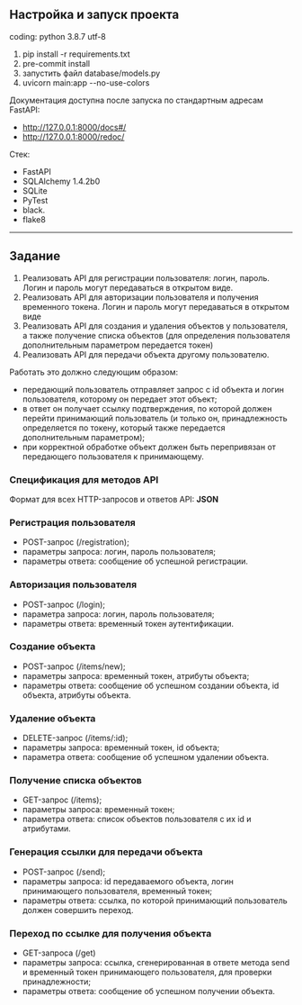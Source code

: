 ## Настройка и запуск проекта
coding: python 3.8.7 utf-8  
1. pip install -r requirements.txt
2. pre-commit install
3. запустить файл database/models.py
4. uvicorn main:app --no-use-colors

Документация доступна после запуска по стандартным адресам FastAPI:  
- http://127.0.0.1:8000/docs#/
- http://127.0.0.1:8000/redoc/

Стек:
- FastAPI
- SQLAlchemy 1.4.2b0
- SQLite
- PyTest
- black.
- flake8

---

## Задание
1. Реализовать API для регистрации пользователя: логин, пароль.  Логин и 
пароль могут передаваться в открытом виде.
2. Реализовать API для авторизации пользователя и получения 
временного токена.  Логин и пароль могут передаваться в открытом 
виде
3. Реализовать API для создания и удаления объектов у пользователя, а 
также получение списка объектов (для определения пользователя дополнительным параметром передается токен)
4. Реализовать API для передачи объекта другому пользователю.


Работать это должно следующим образом:  
- передающий пользователь отправляет запрос с id объекта и 
логин пользователя, которому он передает этот объект;  
- в ответ он получает ссылку подтверждения, по которой должен 
перейти принимающий пользователь (и только он, 
принадлежность определяется по токену, который также 
передается дополнительным параметром);
- при корректной обработке объект должен быть перепривязан от 
передающего пользователя к принимающему.


### Спецификация для методов API
Формат для всех HTTP-запросов и ответов API: **JSON**


### Регистрация пользователя 
- POST-запрос (/registration);
- параметры запроса: логин, пароль пользователя;
- параметры ответа: сообщение об успешной регистрации.


### Авторизация пользователя 
- POST-запрос (/login);
- параметра запроса: логин, пароль пользователя;
- параметры ответа: временный токен аутентификации.
  

### Создание объекта
- POST-запрос (/items/new);
- параметры запроса: временный токен, атрибуты объекта;
- параметры ответа: сообщение об успешном создании объекта, id
объекта, атрибуты объекта.


### Удаление объекта
- DELETE-запрос (/items/:id);
- параметры запроса: временный токен, id объекта;
- параметра ответа: сообщение об успешном удалении объекта.


### Получение списка объектов
- GET-запрос (/items);
- параметры запроса: временный токен;
- параметра ответа: список объектов пользователя с их id и атрибутами.


### Генерация ссылки для передачи объекта
- POST-запрос (/send);
- параметры запроса: id передаваемого объекта, логин принимающего 
пользователя, временный токен;
- параметры ответа: ссылка, по которой принимающий пользователь 
должен совершить переход.


### Переход по ссылке для получения объекта
- GET-запроса (/get)
- параметры запроса: ссылка, сгенерированная в ответе метода send и 
временный токен принимающего пользователя, для проверки 
принадлежности;
- параметры ответа: сообщение об успешном получении объекта.
